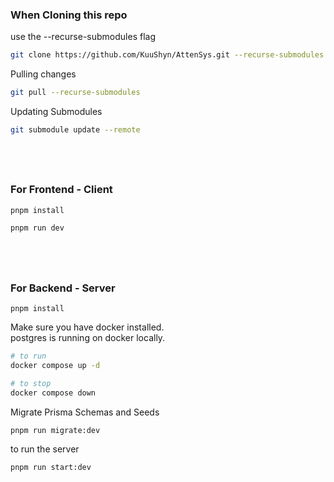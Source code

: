 ### When Cloning this repo

use the --recurse-submodules flag
```bash
git clone https://github.com/KuuShyn/AttenSys.git --recurse-submodules
```
Pulling changes
```bash
git pull --recurse-submodules
```
Updating Submodules
```bash
git submodule update --remote
```

&nbsp;
---

### For Frontend - Client

```bash
pnpm install
```
```bash
pnpm run dev
```

&nbsp;
---
### For Backend - Server
```node
pnpm install
```

Make sure you have docker installed.  
postgres is running on docker locally.
```bash
# to run
docker compose up -d 

# to stop
docker compose down 
```

Migrate Prisma Schemas and Seeds
```bash
pnpm run migrate:dev
```
to run the server
```bash
pnpm run start:dev
```

